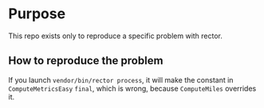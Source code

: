 # Purpose

This repo exists only to reproduce a specific problem with rector.

## How to reproduce the problem

If you launch `vendor/bin/rector process`, it will make the constant in `ComputeMetricsEasy` `final`, which is wrong, because `ComputeMiles` overrides it. 
